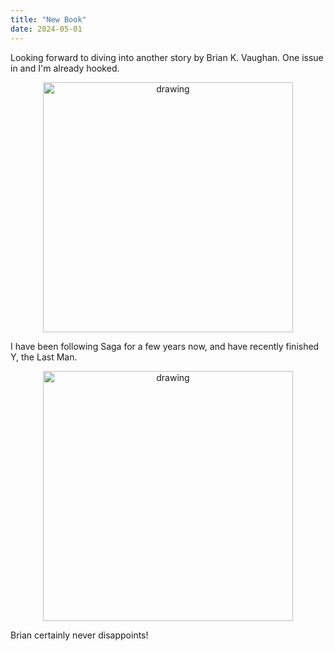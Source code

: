 ```yaml
---
title: "New Book"
date: 2024-05-01
---
```


Looking forward to diving into another story by Brian K. Vaughan. One issue in and I'm already hooked.

<p align="center">
<img src="https://paulxu.me/images/20240501-paper-girls.jpeg" alt="drawing" width="400"/>
</p>

I have been following Saga for a few years now, and have recently finished Y, the Last Man. 

<p align="center">
<img src="https://paulxu.me/images/20240501-y-the-last-man.jpeg" alt="drawing" width="400"/>
</p>

Brian certainly never disappoints!